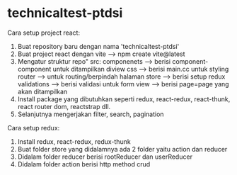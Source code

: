 # technicaltest-ptdsi

Cara setup project react:

1. Buat repository baru dengan nama 'technicaltest-ptdsi'
2. Buat project react dengan vite --> npm create vite@latest
3. Mengatur struktur repo"
   src:
   componenets --> berisi component-component untuk ditampilkan diview
   css --> berisi main.cc untuk styling
   router --> untuk routing/berpindah halaman
   store --> berisi setup redux
   validations --> berisi validasi untuk form
   view --> berisi page=page yang akan ditampilkan
4. Install package yang dibutuhkan seperti redux, react-redux, react-thunk, react router dom, reactstrap dll.
5. Selanjutnya mengerjakan filter, search, pagination

Cara setup redux:

1. Install redux, react-redux, redux-thunk
2. Buat folder store yang didalamnya ada 2 folder yaitu action dan reducer
3. Didalam folder reducer berisi rootReducer dan userReducer
4. Didalam folder action berisi http method crud
